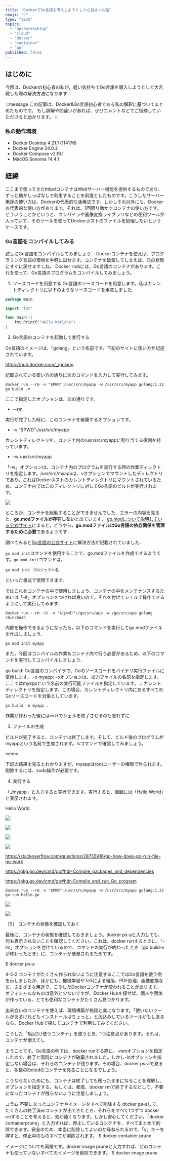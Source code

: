 ```yaml
---
title: "DockerでGo言語を導入しようとしたら詰まった話"
emoji: "💦"
type: "tech"
topics:
  - "dockerdesktop"
  - "cloud"
  - "docker"
  - "container"
  - "go"
published: false
---
```


## はじめに

今回は、Dockerの初心者の私が，軽い気持ちでGo言語を導入しようとして大苦戦した際の解決方法になります．

:::message
この記事は、Docker&Go言語初心者である私の解釈に基づいてまとめたものです。
もし誤解や間違いがあれば、ぜひコメントなどでご指摘していただけると助かります。
:::

### 私の動作環境

- Docker Desktop 4.21.1 (114176)
- Docker Engine 24.0.2
- Docker Compose v2.19.1
- MacOS Sonoma 14.4.1

## 経緯

ここまで使ってきたhttpdコンテナはWebサーバー機能を提供するものであり、ずっと動かしっぱなしで利用することを前提としたものです。こうしたサーバー用途の使い方は、Dockerの代表的な活用法です。しかしそれ以外にも、Dockerの代表的な使い方があります。それは、1回限り動かすコンテナの使い方です。どういうことかというと、コンパイラや画像変換ライブラリなどの便利ツールが入っていて、そのツールを使ってDockerホストのファイルを処理したいというケースです。

### Go言語をコンパイルしてみる
試しにGo言語をコンパイルしてみましょう．
Dockerコンテナを使えば、プログラミング言語の環境を手軽に試せます。コンテナを破棄してしまえば、元の状態にすぐに戻せますしね。
Docker Hubには、Go言語のコンテナがあります。これを使って、Go言語のプログラムをコンパイルしてみましょう。

1. ソースコードを用意する
Go言語のソースコードを用意します。私はカレントディレクトリに以下のようなソースコードを用意しました．

```go:hello.go
package main

import "fmt"

func main(){
	fmt.Printf("Hello World\n")
}
```

2. Go言語のコンテナを起動して実行する

Go言語のイメージは、「golang」という名前です。下記のサイトに使い方が記述されています。

https://hub.docker.com/_/golang

記載されている使い方の通りに次のコマンドを入力して実行してみます。

```
docker run --rm -v "$PWD":/usr/src/myapp -w /usr/src/myapp golang:1.22 go build -v
```

ここで指定したオプションは、次の通りです。

- --rm

実行が完了した時に、このコンテナを破棄するオプションです。

- -v "$PWD":/usr/src/myapp

カレントディレクトリを、コンテナ内の/usr/src/myappに割り当てる役割を持っています。

- -w /usr/src/myapp

「-w」オプションは、コンテナ内のプログラムを実行する時の作業ディレクトリを指定します。/usr/src/myappは、vオプションでマウントしたディレクトリであり，これはDockerホストのカレントディレクトリにマウントされているため、コンテナ内ではこのディレクトリに対してGo言語のビルドが実行されます。

![](/images/sankaku12/19.png)


ところが，コンテナを起動することができませんでした．エラーの内容を見ると，**go.modファイルが存在しない**と出ています．
[go.modについて説明している公式サイト](https://go.dev/doc/modules/gomod-ref)によると，どうやら，**go.modファイルはGo言語の依存関係を管理するために必要**であるようです．

調べてみると[Go言語の公式サイト](https://go.dev/doc/tutorial/create-module)に解決方法が記載されていました．

`go mod init`コマンドを使用することで、go.modファイルを作成できるようです。`go mod init`コマンドは，

```
go mod init プロジェクト名
```

といった書式で使用できます．

ではこれをコンテナの中で使用しましょう．コンテナの中をメンテナンスするためには「-it」オプションをつければ良いので，それを付けてシェルで操作できるようにして実行してみます．

```
docker run --rm -it -v "$(pwd)":/go/src/app -w /go/src/app golang /bin/bash
```

内部を操作できるようになったら，以下のコマンドを実行してgo.modファイルを作成しましょう．

```
go mod init myapp
```

また，今回はコンパイルの作業もコンテナ内で行う必要があるため，以下のコマンドを実行してコンパイルしましょう．

go build: Go言語のコンパイラで、Goのソースコードをバイナリ実行ファイルに変換します。
-o myapp: -oオプションは、出力ファイルの名前を指定します。ここではmyappという名前の実行可能ファイルを指定しています。
.: カレントディレクトリを指定します。この場合、カレントディレクトリ内にあるすべてのGoソースコードを対象としています。

```
go build -o myapp .
```

作業が終わった後には`exit`でシェルを終了させるのも忘れずに．





3. ファイルの生成

ビルドが完了すると、コンテナは終了します。そして、ビルド後のプログラムがmyappという名前で生成されます。lsコマンドで確認してみましょう。

memo

下記の結果を見るとわかりますが、myappはrootユーザーの権限で作られます。削除するには、sudo操作が必要です。



4. 実行する

「./myapp」と入力すると実行できます。実行すると、画面には「Hello World」と表示されます。



Hello World




![](/images/sankaku14/1.png)

![](/images/sankaku14/2.png)

![](/images/sankaku14/3.png)

![](/images/sankaku14/4.png)

https://stackoverflow.com/questions/28755916/go-how-does-go-run-file-go-work

https://pkg.go.dev/cmd/go#hdr-Compile_packages_and_dependencies

https://pkg.go.dev/cmd/go#hdr-Compile_and_run_Go_program

```
docker run --rm -v "$PWD":/usr/src/myapp -w /usr/src/myapp golang:1.22 go run hello.go
```
![](/images/sankaku14/5.png)

![](/images/sankaku14/6.png)

［5］ コンテナの状態を確認しておく

最後に、コンテナの状態を確認しておきましょう。docker ps-aと入力しても、何も表示されないことを確認してください。これは、docker runするときに、「-Im」オプションを付けているので、コマンドの実行が終わったとき（go build-vが終わったとき）に、コンテナが破棄されるためです。

$ docker ps-a



4-5-2 コンテナがたくさん作られないように注意するここではGo言語を使う例を示しましたが、ほかにも、機械学習やTeXによる組版、PDF処理、画像変換など、さまざまな用途で、こうしたDockerコンテナが使われることがあります。オフィシャルなものは意外と少ないですが、Docker Hubを探せば、個人や団体が作っている、とても便利なコンテナがたくさん見つかります。


出来合いのコンテナを使えば、環境構築が格段と楽になります。「使いたいツールがあるけれどもインストールはちょっと」と尻込みしているツールがもしあるなら、Docker Hubで探してコンテナで利用してみてください。

こうした「1回だけ使うコンテナ」を使うとき、1つ注意点があります。それは、コンテナが増えてし

まうことです。Go言語の例では、docker runする際に、-mmオプションを指定したので、終了と同時にコンテナが破棄されました。しかし-Inオプションを指定しない場合は、それらのコンテナが残ります。その場合、docker ps-aで見ると、多数のExitedのコンテナを見ることになるでしょう。

こうならないためにも、コンテナは終了しても残ったままになることを理解し、オプションを指定する、もしくは、都度、docker rmで終了するなどして、不要になったコンテナが残らないように注意しましょう。

コラム
不要になったコンテナやイメージをすべて削除する
docker ps-aして、たくさんの終了済みコンテナが出てきたとき、それらをすべて1つずつ
docker rmすることを考えると、気が遠くなります。しかし安心してください。「docker containerprune」と入力すれば、停止しているコンテナを、すべてまとめて削除できます。安全のため、本当に削除してよいのか尋ねられるので、「y」キーを押すと、停止中のものすべてが削除されます。
$ docker container prune

イメージについても同様です。docker image pruneと入力すれば、どのコンテナも使っていないすべてのイメージを削除できます。
$ docker image prune